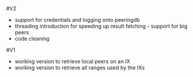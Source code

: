 #V2
- support for credentials and logging onto peeringdb
- threading introduction for speeding up result fetching - support for big peers
- code cleaning

#V1
- working version to retrieve local peers on an IX
- working version to retrieve all ranges used by the IXs
